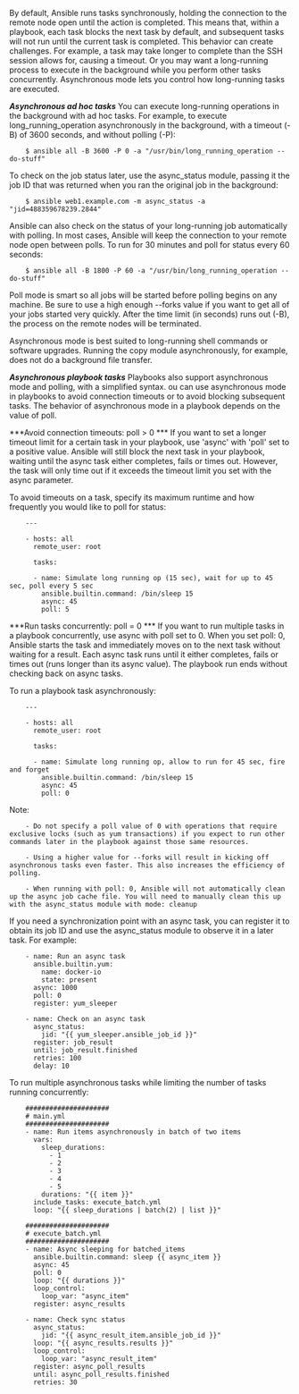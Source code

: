 <!--Asynchronous actions and polling-->
By default, Ansible runs tasks synchronously, holding the connection to the remote node open until the action is completed. 
This means that, within a playbook, each task blocks the next task by default, and subsequent tasks will not run until the current task is completed. 
This behavior can create challenges. For example, a task may take longer to complete than the SSH session allows for, causing a timeout. 
Or you may want a long-running process to execute in the background while you perform other tasks concurrently. 
Asynchronous mode lets you control how long-running tasks are executed.

***Asynchronous ad hoc tasks***
You can execute long-running operations in the background with ad hoc tasks. 
For example, to execute long_running_operation asynchronously in the background, with a timeout (-B) of 3600 seconds, and without polling (-P):

        $ ansible all -B 3600 -P 0 -a "/usr/bin/long_running_operation --do-stuff"

To check on the job status later, use the async_status module, passing it the job ID that was returned when you ran the original job in the background:

        $ ansible web1.example.com -m async_status -a "jid=488359678239.2844"

Ansible can also check on the status of your long-running job automatically with polling. In most cases, Ansible will keep the connection to your remote node open between polls. 
To run for 30 minutes and poll for status every 60 seconds:

        $ ansible all -B 1800 -P 60 -a "/usr/bin/long_running_operation --do-stuff"
        
Poll mode is smart so all jobs will be started before polling begins on any machine. Be sure to use a high enough --forks value if you want to get all of your jobs started very quickly. 
After the time limit (in seconds) runs out (-B), the process on the remote nodes will be terminated.

Asynchronous mode is best suited to long-running shell commands or software upgrades. 
Running the copy module asynchronously, for example, does not do a background file transfer.

***Asynchronous playbook tasks***
Playbooks also support asynchronous mode and polling, with a simplified syntax. 
ou can use asynchronous mode in playbooks to avoid connection timeouts or to avoid blocking subsequent tasks. 
The behavior of asynchronous mode in a playbook depends on the value of poll.

***Avoid connection timeouts: poll > 0 ***
If you want to set a longer timeout limit for a certain task in your playbook, use 'async' with 'poll' set to a positive value. 
Ansible will still block the next task in your playbook, waiting until the async task either completes, fails or times out. 
However, the task will only time out if it exceeds the timeout limit you set with the async parameter.

To avoid timeouts on a task, specify its maximum runtime and how frequently you would like to poll for status:

        ---
        
        - hosts: all
          remote_user: root
        
          tasks:
        
          - name: Simulate long running op (15 sec), wait for up to 45 sec, poll every 5 sec
            ansible.builtin.command: /bin/sleep 15
            async: 45
            poll: 5

***Run tasks concurrently: poll = 0 ***
If you want to run multiple tasks in a playbook concurrently, use async with poll set to 0. 
When you set poll: 0, Ansible starts the task and immediately moves on to the next task without waiting for a result. 
Each async task runs until it either completes, fails or times out (runs longer than its async value). 
The playbook run ends without checking back on async tasks.

To run a playbook task asynchronously:

        ---
        
        - hosts: all
          remote_user: root
        
          tasks:
        
          - name: Simulate long running op, allow to run for 45 sec, fire and forget
            ansible.builtin.command: /bin/sleep 15
            async: 45
            poll: 0
            
Note:

        - Do not specify a poll value of 0 with operations that require exclusive locks (such as yum transactions) if you expect to run other commands later in the playbook against those same resources.
        
        - Using a higher value for --forks will result in kicking off asynchronous tasks even faster. This also increases the efficiency of polling.
        
        - When running with poll: 0, Ansible will not automatically clean up the async job cache file. You will need to manually clean this up with the async_status module with mode: cleanup            
        
If you need a synchronization point with an async task, you can register it to obtain its job ID and use the async_status module to observe it in a later task. 
For example:

        - name: Run an async task
          ansible.builtin.yum:
            name: docker-io
            state: present
          async: 1000
          poll: 0
          register: yum_sleeper
        
        - name: Check on an async task
          async_status:
            jid: "{{ yum_sleeper.ansible_job_id }}"
          register: job_result
          until: job_result.finished
          retries: 100
          delay: 10        
          
To run multiple asynchronous tasks while limiting the number of tasks running concurrently:

        #####################
        # main.yml
        #####################
        - name: Run items asynchronously in batch of two items
          vars:
            sleep_durations:
              - 1
              - 2
              - 3
              - 4
              - 5
            durations: "{{ item }}"
          include_tasks: execute_batch.yml
          loop: "{{ sleep_durations | batch(2) | list }}"
        
        #####################
        # execute_batch.yml
        #####################
        - name: Async sleeping for batched_items
          ansible.builtin.command: sleep {{ async_item }}
          async: 45
          poll: 0
          loop: "{{ durations }}"
          loop_control:
            loop_var: "async_item"
          register: async_results
        
        - name: Check sync status
          async_status:
            jid: "{{ async_result_item.ansible_job_id }}"
          loop: "{{ async_results.results }}"
          loop_control:
            loop_var: "async_result_item"
          register: async_poll_results
          until: async_poll_results.finished
          retries: 30          
